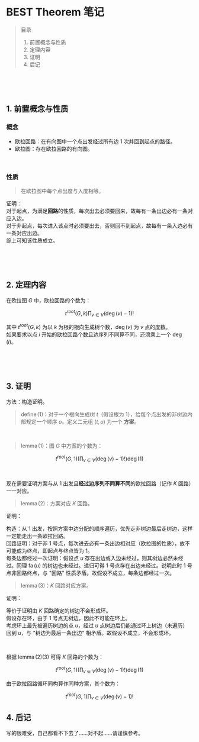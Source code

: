 # BEST Theorem 笔记

> 目录  
> 1. 前置概念与性质
> 2. 定理内容
> 3. 证明
> 4. 后记

</br>
</br>
</br>

## 1. 前置概念与性质

### 概念

* 欧拉回路：在有向图中一个点出发经过所有边 $1$ 次并回到起点的路径。
* 欧拉图：存在欧拉回路的有向图。

</br>

### 性质

> 在欧拉图中每个点出度与入度相等。

证明：  
对于起点，为满足**回路**的性质，每次出去必须要回来，故每有一条出边必有一条对应入边。  
对于非起点，每次进入该点时必须要出去，否则回不到起点，故每有一条入边必有一条对应出边。  
综上可知该性质成立。

</br>
</br>
</br>

## 2. 定理内容

在欧拉图 $G$ 中，欧拉回路的个数为：

$$
t^{root}(G,k)\prod_{v\in V}(\deg (v) - 1)!
$$

其中 $t^{root}(G,k)$ 为以 $k$ 为根的根向生成树个数，$\deg (v)$ 为 $v$ 点的度数。  
如果要求以点 $i$ 开始的欧拉回路个数且边序列不同算不同，还须乘上一个 $\deg (i)$。

</br>
</br>
</br>

## 3. 证明

方法：构造证明。

> $\operatorname{define}(1)$：对于一个根向生成树 $t$（假设根为 $1$），给每个点出发的非树边内部规定一个顺序 $o$。定义二元组 $(t, o)$ 为一个 **方案**。

</br>

> $\operatorname{lemma}(1)$：图 $G$ 中方案的个数为：

$$
t^{root}(G,1) \left(\prod_{v\in V}(\deg (v) - 1)! \right) \deg (1)
$$

</br>

现在需要证明方案与从 $1$ 出发且**经过边序列不同算不同**的欧拉回路（记作 $K$ 回路）一一对应。

> $\operatorname{lemma}(2)$：方案对应 $K$ 回路。

证明：

构造：从 $1$ 出发，按照方案中边分配的顺序遍历，优先走非树边最后走树边，这样一定能走出一条欧拉回路。  
回路证明：对于非 $1$ 号点，每次进去必有一条出边相对应（欧拉图的性质），故不可能成为终点，即起点与终点皆为 $1$。  
每条边都经过一次证明：假设点 $u$ 存在出边或入边未经过，则其树边必然未经过。同理 $\operatorname{fa}(u)$ 的树边也未经过。递归可得 $1$ 号点存在出边未经过。说明此时 $1$ 号点非回路终点，与 "回路" 性质矛盾。故假设不成立，每条边都经过一次。

> $\operatorname{lemma}(3)$：$K$ 回路对应方案。

证明：

等价于证明由 $K$ 回路确定的树边不会形成环。  
假设存在环，由于 $1$ 号点无树边，因此不可能在环上。  
考虑环上最先被遍历树边的点 $u$，经过 $u$ 点树边后仍能通过环上树边（未遍历）回到 $u$，与 "树边为最后一条出边" 相矛盾。故假设不成立，不会形成环。

</br>

根据 $\operatorname{lemma}(2)(3)$ 可得 $K$ 回路的个数为：

$$
t^{root}(G,1) \left(\prod_{v\in V}(\deg (v) - 1)! \right) \deg (1)
$$

由于欧拉回路循环同构算作同种方案，其个数为：

$$
t^{root}(G,1) \prod_{v\in V}(\deg (v) - 1)!
$$

## 4. 后记

写的很难受，自己都看不下去了……对不起……请谨慎参考。